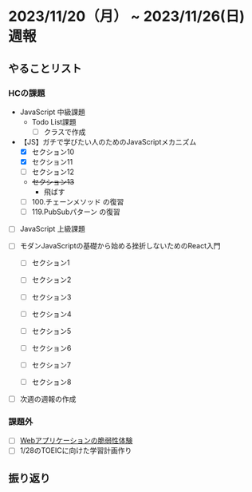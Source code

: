 # 2023/11/20（月） ~ 2023/11/26(日) 週報

## やることリスト

### HCの課題

- JavaScript 中級課題
  - Todo List課題
    - [ ] クラスで作成

- 【JS】ガチで学びたい人のためのJavaScriptメカニズム
  - [x] セクション10
  - [x] セクション11
  - [ ] セクション12
  - ~~セクション13~~
    - 飛ばす
  - [ ] 100.チェーンメソッド の復習
  - [ ] 119.PubSubパターン の復習

- [ ] JavaScript 上級課題

- [ ] モダンJavaScriptの基礎から始める挫折しないためのReact入門
  - [ ] セクション1
  - [ ] セクション2
  - [ ] セクション3
  - [ ] セクション4
  - [ ] セクション5
  - [ ] セクション6
  - [ ] セクション7
  - [ ] セクション8


- [ ] 次週の週報の作成

### 課題外

- [ ] [Webアプリケーションの脆弱性体験](https://www.rangeforce.jp/taiken/index.html#guidelines)
- [ ] 1/28のTOEICに向けた学習計画作り

## 振り返り
